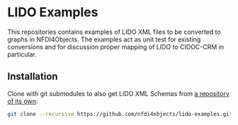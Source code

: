 # LIDO Examples

This repositories contains examples of LIDO XML files to be converted to graphs in NFDI4Objects.
The examples act as unit test for existing conversions and for discussion proper mapping of
LIDO to CIDOC-CRM in particular.

## Installation

Clone with git submodules to also get LIDO XML Schemas from [a repository of its own](https://github.com/nfdi4objects/lido-schema):

~~~sh
git clone --recursive https://github.com/nfdi4objects/lido-examples.git
~~~
